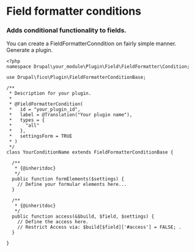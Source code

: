 # Field formatter conditions

### Adds conditional functionality to fields.

You can create a FieldFormatterConndition on fairly simple manner.
Generate a plugin.

    <?php
    namespace Drupal\your_module\Plugin\Field\FieldFormatter\Condition;

    use Drupal\fico\Plugin\FieldFormatterConditionBase;

    /**
     * Description for your plugin.
     *
     * @FieldFormatterCondition(
     *   id = "your_plugin_id",
     *   label = @Translation("Your plugin name"),
     *   types = {
     *     "all"
     *   },
     *   settingsForm = TRUE
     * )
     */
    class YourConditionName extends FieldFormatterConditionBase {

      /**
       * {@inheritdoc}
       */
      public function formElements($settings) {
        // Define your formular elements here...
      }

      /**
       * {@inheritdoc}
       */
      public function access(&$build, $field, $settings) {
        // Define the access here.
        // Restrict Access via: $build[$field]['#access'] = FALSE; .
      }

    }
